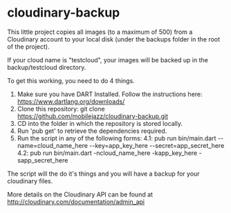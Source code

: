 cloudinary-backup
=================

This little project copies all images (to a maximum of 500) from a Cloudinary account to your local disk (under the backups folder in the root of the project).

If your cloud name is "testcloud", your images will be backed up in the backup/testcloud directory.

To get this working, you need to do 4 things.

1. Make sure you have DART Installed. Follow the instructions here: https://www.dartlang.org/downloads/
2. Clone this repository: git clone https://github.com/mobilejazz/cloudinary-backup.git
2. CD into the folder in which the repository is stored locally.
3. Run 'pub get' to retrieve the dependencies required.
4. Run the script in any of the following forms:
	4.1: pub run bin/main.dart --name=cloud_name_here --key=app_key_here --secret=app_secret_here
	4.2: pub run bin/main.dart -ncloud_name_here -kapp_key_here -sapp_secret_here

The script will the do it's things and you will have a backup for your cloudinary files.

More details on the Cloudinary API can be found at http://cloudinary.com/documentation/admin_api